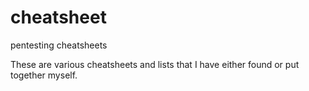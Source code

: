 # cheatsheet
pentesting cheatsheets

These are various cheatsheets and lists that I have either found or put together myself.

